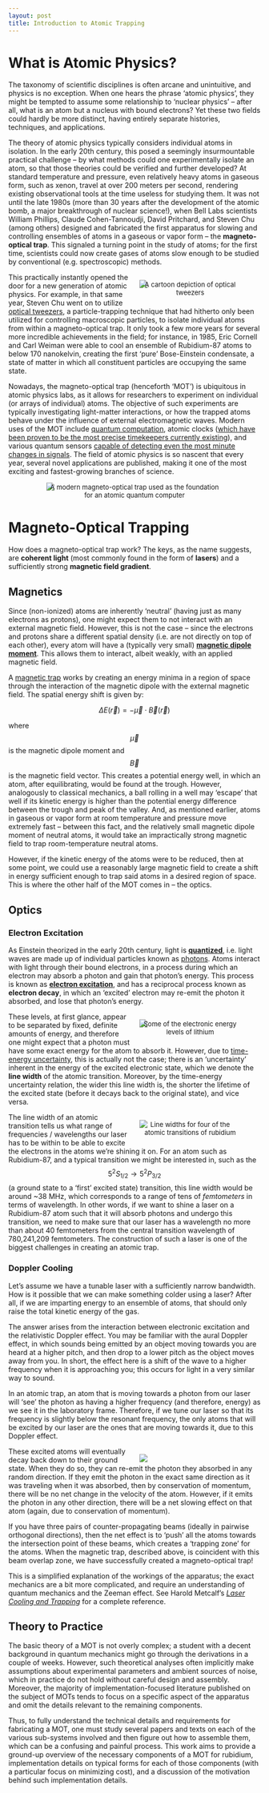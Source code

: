 ```yaml
---
layout: post
title: Introduction to Atomic Trapping
---
```


# What is Atomic Physics?

The taxonomy of scientific disciplines is often arcane and unintuitive, and physics is no exception. When one hears the phrase ‘atomic physics’, they might be tempted to assume some relationship to ‘nuclear physics’ – after all, what is an atom but a nucleus with bound electrons? Yet these two fields could hardly be more distinct, having entirely separate histories, techniques, and applications.

The theory of atomic physics typically considers individual atoms in isolation. In the early 20th century, this posed a seemingly insurmountable practical challenge – by what methods could one experimentally isolate an atom, so that those theories could be verified and further developed? At standard temperature and pressure, even relatively heavy atoms in gaseous form, such as xenon, travel at over 200 meters per second, rendering existing observational tools at the time useless for studying them. It was not until the late 1980s (more than 30 years after the development of the atomic bomb, a major breakthrough of nuclear science!), when Bell Labs scientists William Phillips, Claude Cohen-Tannoudji, David Pritchard, and Steven Chu (among others) designed and fabricated the first apparatus for slowing and controlling ensembles of atoms in a gaseous or vapor form – the **magneto-optical trap**. This signaled a turning point in the study of atoms; for the first time, scientists could now create gases of atoms slow enough to be studied by conventional (e.g. spectroscopic) methods.

<figure style="float: right; margin-left: 20px; width:40%; height:auto;">
<img src="{{site.url}}/static/projects/mot/tweezers.png"/>
     <figcaption style="text-align:center; font-size: 13px; margin-top:-15px;">A cartoon depiction of optical tweezers</figcaption>
</figure>

This practically instantly opened the door for a new generation of atomic physics. For example, in that same year, Steven Chu went on to utilize [optical tweezers](https://en.wikipedia.org/wiki/Optical_tweezers), a particle-trapping technique that had hitherto only been utilized for controlling macroscopic particles, to isolate individual atoms from within a magneto-optical trap. It only took a few more years for several more incredible achievements in the field; for instance, in 1985, Eric Cornell and Carl Weiman were able to cool an ensemble of Rubidium-87 atoms to below 170 nanokelvin, creating the first ‘pure’ Bose-Einstein condensate, a state of matter in which all constituent particles are occupying the same state.

Nowadays, the magneto-optical trap (henceforth ‘MOT’) is ubiquitous in atomic physics labs, as it allows for researchers to experiment on individual (or arrays of individual) atoms. The objective of such experiments are typically investigating light-matter interactions, or how the trapped atoms behave under the influence of external electromagnetic waves. Modern uses of the MOT include [quantum computation](https://siliconangle.com/2021/07/21/atom-computing-exits-stealth-quantum-computing-system-made-atoms-controlled-lasers/), atomic clocks ([which have been proven to be the most precise timekeepers currently existing](https://spectrum.ieee.org/optical-atomic-clock-advantage-expands-electronics)), and various quantum sensors [capable of detecting even the most minute changes in signals](https://syrte.obspm.fr/spip/science/iaci/projets-en-cours/gravimetre/article/gravimetre-a-atomes-froids?lang=en). The field of atomic physics is so nascent that every year, several novel applications are published, making it one of the most exciting and fastest-growing branches of science.

<figure style="display: block;
  margin-left: auto;
  margin-right: auto;
  width: 70%;">
  <!-- width:600px; height:auto;"> -->
<img src="{{site.url}}/static/projects/mot/mot.jpg"/>
     <figcaption style="text-align:center; font-size: 13px; margin-top:-15px;">A modern magneto-optical trap used as the foundation for an atomic quantum computer</figcaption>
</figure>

# Magneto-Optical Trapping

How does a magneto-optical trap work? The keys, as the name suggests, are **coherent light** (most commonly found in the form of **lasers**) and a sufficiently strong **magnetic field gradient**.

## Magnetics

Since (non-ionized) atoms are inherently ‘neutral’ (having just as many electrons as protons), one might expect them to not interact with an external magnetic field. However, this is not the case – since the electrons and protons share a different spatial density (i.e. are not directly on top of each other), every atom will have a (typically very small) [**magnetic dipole moment**](https://en.wikipedia.org/wiki/Magnetic_moment). This allows them to interact, albeit weakly, with an applied magnetic field.

A [magnetic trap](https://en.wikipedia.org/wiki/Magnetic_trap_(atoms)) works by creating an energy minima in a region of space through the interaction of the magnetic dipole with the external magnetic field. The spatial energy shift is given by:

$$\Delta E(\vec{r}) =- \vec{\mu} \cdot \vec{B}(\vec{r})$$

where $$\vec{\mu}$$ is the magnetic dipole moment and $$\vec{B}$$ is the magnetic field vector. This creates a potential energy well, in which an atom, after equilibrating, would be found at the trough. However, analogously to classical mechanics, a ball rolling in a well may ‘escape’ that well if its kinetic energy is higher than the potential energy difference between the trough and peak of the valley. And, as mentioned earlier, atoms in gaseous or vapor form at room temperature and pressure move extremely fast – between this fact, and the relatively small magnetic dipole moment of neutral atoms, it would take an impractically strong magnetic field to trap room-temperature neutral atoms.

However, if the kinetic energy of the atoms were to be reduced, then at some point, we could use a reasonably large magnetic field to create a shift in energy sufficient enough to trap said atoms in a desired region of space. This is where the other half of the MOT comes in – the optics.

## Optics

### Electron Excitation

As Einstein theorized in the early 20th century, light is [**quantized**](https://en.wikipedia.org/wiki/Photon), i.e. light waves are made up of individual particles known as [photons](https://en.wikipedia.org/wiki/Photon). Atoms interact with light through their bound electrons, in a process during which an electron may absorb a photon and gain that photon’s energy. This process is known as [**electron excitation**](https://en.wikipedia.org/wiki/Electron_excitation), and has a reciprocal process known as **electron decay**, in which an ‘excited’ electron may re-emit the photon it absorbed, and lose that photon’s energy.

<figure style="float: right; margin-left: 20px; width:40%; height:auto;">
<img src="{{site.url}}/static/projects/mot/lithium.png"/>
     <figcaption style="text-align:center; font-size: 13px; margin-top:-15px;">Some of the electronic energy levels of lithium</figcaption>
</figure>

These levels, at first glance, appear to be separated by fixed, definite amounts of energy, and therefore one might expect that a photon must have some exact energy for the atom to absorb it. However, due to [time-energy uncertainty](https://math.ucr.edu/home/baez/uncertainty.html), this is actually not the case; there is an ‘uncertainty’ inherent in the energy of the excited electronic state, which we denote the **line width** of the atomic transition. Moreover, by the time-energy uncertainty relation, the wider this line width is, the shorter the lifetime of the excited state (before it decays back to the original state), and vice versa.

<figure style="float: right; margin-left: 20px; width:40%; height:auto;">
<img src="{{site.url}}/static/projects/mot/rb_linewidth.png"/>
     <figcaption style="text-align:center; font-size: 13px; margin-top:-15px;">Line widths for four of the atomic transitions of rubidium</figcaption>
</figure>

The line width of an atomic transition tells us what range of frequencies / wavelengths our laser has to be within to be able to excite the electrons in the atoms we’re shining it on. For an atom such as Rubidium-87, and a typical transition we might be interested in, such as the $$5^2 S_{1/2} \to 5^2 P_{3/2}$$ (a ground state to a ‘first’ excited state) transition, this line width would be around ~38 MHz, which corresponds to a range of tens of *femtometers* in terms of wavelength. In other words, if we want to shine a laser on a Rubidium-87 atom such that it will absorb photons and undergo this transition, we need to make sure that our laser has a wavelength no more than about 40 femtometers from the central transition wavelength of 780,241,209 femtometers. The construction of such a laser is one of the biggest challenges in creating an atomic trap.

### Doppler Cooling

Let’s assume we have a tunable laser with a sufficiently narrow bandwidth. How is it possible that we can make something colder using a laser? After all, if we are imparting energy to an ensemble of atoms, that should only raise the total kinetic energy of the gas.

The answer arises from the interaction between electronic excitation and the relativistic Doppler effect. You may be familiar with the aural Doppler effect, in which sounds being emitted by an object moving towards you are heard at a higher pitch, and then drop to a lower pitch as the object moves away from you. In short, the effect here is a shift of the wave to a higher frequency when it is approaching you; this occurs for light in a very similar way to sound.

In an atomic trap, an atom that is moving towards a photon from our laser will ‘see’ the photon as having a higher frequency (and therefore, energy) as we see it in the laboratory frame. Therefore, if we tune our laser so that its frequency is slightly below the resonant frequency, the only atoms that will be excited by our laser are the ones that are moving towards it, due to this Doppler effect.

<figure style="float: right; margin-left: 20px; width:40%; height:auto;">
<img src="{{site.url}}/static/projects/mot/doppler.gif"/>
     <figcaption style="text-align:center; font-size: 13px; margin-top:-15px;"></figcaption>
</figure>

These excited atoms will eventually decay back down to their ground state. When they do so, they can re-emit the photon they absorbed in any random direction. If they emit the photon in the exact same direction as it was traveling when it was absorbed, then by conservation of momentum, there will be no net change in the velocity of the atom. However, if it emits the photon in any other direction, there will be a net slowing effect on that atom (again, due to conservation of momentum).

If you have three pairs of counter-propagating beams (ideally in pairwise orthogonal directions), then the net effect is to ‘push’ all the atoms towards the intersection point of these beams, which creates a ‘trapping zone’ for the atoms. When the magnetic trap, described above, is coincident with this beam overlap zone, we have successfully created a magneto-optical trap!

This is a simplified explanation of the workings of the apparatus; the exact mechanics are a bit more complicated, and require an understanding of quantum mechanics and the Zeeman effect. See Harold Metcalf’s *[Laser Cooling and Trapping](https://link.springer.com/book/10.1007/978-1-4612-1470-0)* for a complete reference.


## Theory to Practice

The basic theory of a MOT is not overly complex; a student with a decent background in quantum mechanics might go through the derivations in a couple of weeks. However, such theoretical analyses often implicitly make assumptions about experimental parameters and ambient sources of noise, which in practice do not hold without careful design and assembly. Moreover, the majority of implementation-focused literature published on the subject of MOTs tends to focus on a specific aspect of the apparatus and omit the details relevant to the remaining components.

Thus, to fully understand the technical details and requirements for fabricating a MOT, one must study several papers and texts on each of the various sub-systems involved and then figure out how to assemble them, which can be a confusing and painful process. This work aims to provide a ground-up overview of the necessary components of a MOT for rubidium, implementation details on typical forms for each of those components (with a particular focus on minimizing cost), and a discussion of the motivation behind such implementation details.
